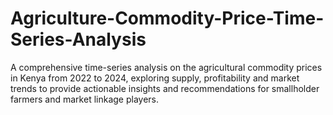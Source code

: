 # Agriculture-Commodity-Price-Time-Series-Analysis
A comprehensive time-series analysis on the agricultural commodity prices in Kenya from 2022 to 2024, exploring supply, profitability and market trends to provide actionable insights and recommendations for smallholder farmers and market linkage players.
